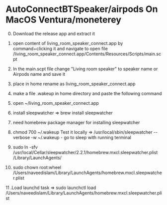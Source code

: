 # AutoConnectBTSpeaker/airpods On MacOS Ventura/moneterey
 
0. Download the release app and extract it
1. open content of living_room_speaker_connect.app by command+clicking it and navigate to open file /living_room_speaker_connect.app/Contents/Resources/Scripts/main.scpt
 
2. In the main.scpt file change "Living room speaker" to speaker name or Airpods name and save it
3. place in home rename as living_room_speaker_connect.app
4. make a file .wakeup in home directory and paste the following command
5. open ~/living_room_speaker_connect.app 
6. install sleepwatcher => brew install sleepwatcher
7. need homebrew package manager for installing sleepwatcher

8. chmod 700 ~/.wakeup
Test it locally => /usr/local/sbin/sleepwatcher --verbose -w ~/.wakeup - go to sleep with running terminal

9. sudo ln -sfv /usr/local/Cellar/sleepwatcher/2.2.1/homebrew.mxcl.sleepwatcher.plist /Library/LaunchAgents/

10. sudo chown root:wheel /Users/naveedislam/Library/LaunchAgents/homebrew.mxcl.sleepwatcher.plist

11 .Load launchd task => sudo launchctl load /Users/naveedislam/Library/LaunchAgents/homebrew.mxcl.sleepwatcher.plist

